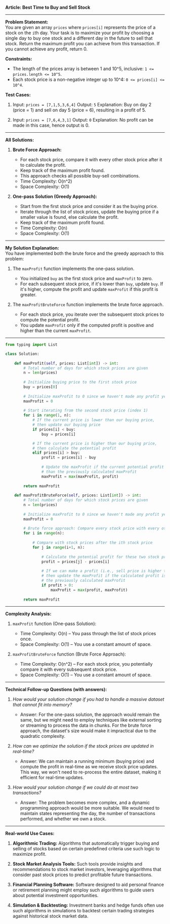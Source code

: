 **Article: Best Time to Buy and Sell Stock**

---

**Problem Statement:**  
You are given an array `prices` where `prices[i]` represents the price of a stock on the `i`th day. Your task is to maximize your profit by choosing a single day to buy one stock and a different day in the future to sell that stock. Return the maximum profit you can achieve from this transaction. If you cannot achieve any profit, return 0.

**Constraints:**  
- The length of the prices array is between 1 and 10^5, inclusive: `1 <= prices.length <= 10^5`.
- Each stock price is a non-negative integer up to 10^4: `0 <= prices[i] <= 10^4`.

**Test Cases:**  
1. Input: `prices = [7,1,5,3,6,4]`
   Output: `5`
   Explanation: Buy on day 2 (price = 1) and sell on day 5 (price = 6), resulting in a profit of 5.

2. Input: `prices = [7,6,4,3,1]`
   Output: `0`
   Explanation: No profit can be made in this case, hence output is 0.

---

**All Solutions:**  

1. **Brute Force Approach:**  
   - For each stock price, compare it with every other stock price after it to calculate the profit.
   - Keep track of the maximum profit found.
   - This approach checks all possible buy-sell combinations.
   - Time Complexity: O(n^2)
   - Space Complexity: O(1)

2. **One-pass Solution (Greedy Approach):**  
   - Start from the first stock price and consider it as the buying price.
   - Iterate through the list of stock prices, update the buying price if a smaller value is found, else calculate the profit.
   - Keep track of the maximum profit found.
   - Time Complexity: O(n)
   - Space Complexity: O(1)

---

**My Solution Explanation:**  
You have implemented both the brute force and the greedy approach to this problem:

1. The `maxProfit` function implements the one-pass solution. 
   - You initialized `buy` as the first stock price and `maxProfit` to zero.
   - For each subsequent stock price, if it's lower than `buy`, update `buy`. If it's higher, compute the profit and update `maxProfit` if this profit is greater.
   
2. The `maxProfitBruteForce` function implements the brute force approach. 
   - For each stock price, you iterate over the subsequent stock prices to compute the potential profit.
   - You update `maxProfit` only if the computed profit is positive and higher than the current `maxProfit`.

---
```python
from typing import List

class Solution:
    
    def maxProfit(self, prices: List[int]) -> int:
        # Total number of days for which stock prices are given
        n = len(prices)
        
        # Initialize buying price to the first stock price
        buy = prices[0]
        
        # Initialize maxProfit to 0 since we haven't made any profit yet
        maxProfit = 0
       
        # Start iterating from the second stock price (index 1)
        for i in range(1, n):
            # If the current price is lower than our buying price, 
            # then update our buying price
            if prices[i] < buy:
                buy = prices[i]

            # If the current price is higher than our buying price, 
            # then calculate the potential profit
            elif prices[i] > buy:
                profit = prices[i] - buy
                
                # Update the maxProfit if the current potential profit is higher 
                # than the previously calculated maxProfit
                maxProfit = max(maxProfit, profit)
                
        return maxProfit
    
    def maxProfitBruteForce(self, prices: List[int]) -> int:
        # Total number of days for which stock prices are given
        n = len(prices)
        
        # Initialize maxProfit to 0 since we haven't made any profit yet
        maxProfit = 0
        
        # Brute force approach: Compare every stock price with every other stock price after it
        for i in range(n):
            
            # Compare with stock prices after the ith stock price
            for j in range(i+1, n):
                
                # Calculate the potential profit for these two stock prices
                profit = prices[j] - prices[i]
                
                # If we can make a profit (i.e., sell price is higher than buy price),
                # then update the maxProfit if the calculated profit is higher than 
                # the previously calculated maxProfit
                if profit > 0:
                    maxProfit = max(profit, maxProfit)
                    
        return maxProfit
```

---

**Complexity Analysis:**  
1. `maxProfit` function (One-pass Solution):
   - Time Complexity: O(n) – You pass through the list of stock prices once.
   - Space Complexity: O(1) – You use a constant amount of space.

2. `maxProfitBruteForce` function (Brute Force Approach):
   - Time Complexity: O(n^2) – For each stock price, you potentially compare it with every subsequent stock price.
   - Space Complexity: O(1) – You use a constant amount of space.

---

**Technical Follow-up Questions (with answers):**  
1. *How would your solution change if you had to handle a massive dataset that cannot fit into memory?*
   - Answer: For the one-pass solution, the approach would remain the same, but we might need to employ techniques like external sorting or streaming to process the data in chunks. For the brute force approach, the dataset's size would make it impractical due to the quadratic complexity.

2. *How can we optimize the solution if the stock prices are updated in real-time?*
   - Answer: We can maintain a running minimum (buying price) and compute the profit in real-time as we receive stock price updates. This way, we won't need to re-process the entire dataset, making it efficient for real-time updates.

3. *How would your solution change if we could do at most two transactions?*
   - Answer: The problem becomes more complex, and a dynamic programming approach would be more suitable. We would need to maintain states representing the day, the number of transactions performed, and whether we own a stock.

---

**Real-world Use Cases:**  
1. **Algorithmic Trading:** Algorithms that automatically trigger buying and selling of stocks based on certain predefined criteria use such logic to maximize profit.
   
2. **Stock Market Analysis Tools:** Such tools provide insights and recommendations to stock market investors, leveraging algorithms that consider past stock prices to predict profitable future transactions.

3. **Financial Planning Software:** Software designed to aid personal finance or retirement planning might employ such algorithms to guide users about potential investment opportunities.

4. **Simulation & Backtesting:** Investment banks and hedge funds often use such algorithms in simulations to backtest certain trading strategies against historical stock market data.

